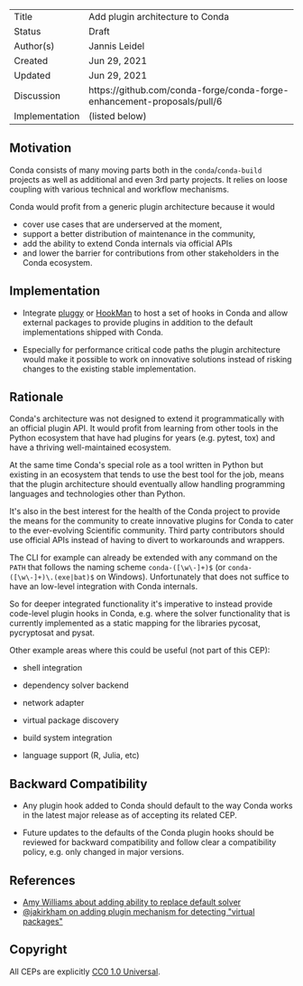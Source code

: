 
<table>
<tr><td> Title </td><td> Add plugin architecture to Conda </td>
<tr><td> Status </td><td> Draft </td></tr>
<tr><td> Author(s) </td><td> Jannis Leidel <jleidel@anaconda.com></td></tr>
<tr><td> Created </td><td> Jun 29, 2021</td></tr>
<tr><td> Updated </td><td> Jun 29, 2021</td></tr>
<tr><td> Discussion </td><td> https://github.com/conda-forge/conda-forge-enhancement-proposals/pull/6 </td></tr>
<tr><td> Implementation </td><td> (listed below) </td></tr>
</table>

## Motivation

Conda consists of many moving parts both in the `conda`/`conda-build`
projects as well as additional and even 3rd party projects. It relies
on loose coupling with various technical and workflow mechanisms.

Conda would profit from a generic plugin architecture because it would

* cover use cases that are underserved at the moment,
* support a better distribution of maintenance in the community,
* add the ability to extend Conda internals via official APIs
* and lower the barrier for contributions from other stakeholders
  in the Conda ecosystem.

## Implementation

* Integrate [pluggy](https://pluggy.readthedocs.io/) or
  [HookMan](https://github.com/ESSS/hookman) to host a set of hooks
  in Conda and allow external packages to provide plugins
  in addition to the default implementations shipped with Conda.

* Especially for performance critical code paths the plugin
  architecture would make it possible to work on innovative
  solutions instead of risking changes to the existing stable
  implementation.

## Rationale

Conda's architecture was not designed to extend it programmatically
with an official plugin API. It would profit from learning from
other tools in the Python ecosystem that have had plugins for years
(e.g. pytest, tox) and have a thriving well-maintained ecosystem.

At the same time Conda's special role as a tool written in Python
but existing in an ecosystem that tends to use the best tool for the
job, means that the plugin architecture should eventually
allow handling programming languages and technologies other than
Python.

It's also in the best interest for the health of the Conda project
to provide the means for the community to create innovative plugins for
Conda to cater to the ever-evolving Scientific community. Third
party contributors should use official APIs instead of having to
divert to workarounds and wrappers.

The CLI for example can already be extended with any command on the
`PATH` that follows the naming scheme `conda-([\w\-]+)$`
(or `conda-([\w\-]+)\.(exe|bat)$` on Windows). Unfortunately that
does not suffice to have an low-level integration with Conda internals.

So for deeper integrated functionality it's imperative to instead
provide code-level plugin hooks in Conda, e.g. where the solver
functionality that is currently implemented as a static mapping
for the libraries pycosat, pycryptosat and pysat.

Other example areas where this could be useful (not part of this CEP):

* shell integration

* dependency solver backend

* network adapter

* virtual package discovery

* build system integration

* language support (R, Julia, etc)

## Backward Compatibility

* Any plugin hook added to Conda should default to the way Conda works in
  the latest major release as of accepting its related CEP.

* Future updates to the defaults of the Conda plugin hooks should be
  reviewed for backward compatibility and follow clear a compatibility
  policy, e.g. only changed in major versions.

## References

* [Amy Williams about adding ability to replace default solver](https://github.com/conda/conda/issues/10271)
* [@jakirkham on adding plugin mechanism for detecting "virtual packages"](https://github.com/conda/conda/issues/10131)

## Copyright

All CEPs are explicitly [CC0 1.0 Universal](https://creativecommons.org/publicdomain/zero/1.0/).
